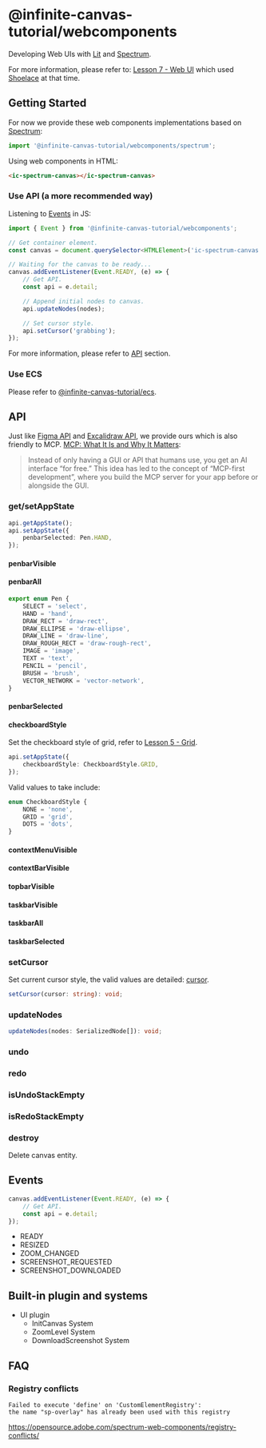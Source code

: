 # @infinite-canvas-tutorial/webcomponents

Developing Web UIs with [Lit] and [Spectrum].

For more information, please refer to: [Lesson 7 - Web UI] which used [Shoelace] at that time.

## Getting Started

For now we provide these web components implementations based on [Spectrum]:

```js
import '@infinite-canvas-tutorial/webcomponents/spectrum';
```

Using web components in HTML:

```html
<ic-spectrum-canvas></ic-spectrum-canvas>
```

### Use API (a more recommended way)

Listening to [Events](#events) in JS:

```ts
import { Event } from '@infinite-canvas-tutorial/webcomponents';

// Get container element.
const canvas = document.querySelector<HTMLElement>('ic-spectrum-canvas')!;

// Waiting for the canvas to be ready...
canvas.addEventListener(Event.READY, (e) => {
    // Get API.
    const api = e.detail;

    // Append initial nodes to canvas.
    api.updateNodes(nodes);

    // Set cursor style.
    api.setCursor('grabbing');
});
```

For more information, please refer to [API](#api) section.

### Use ECS

Please refer to [@infinite-canvas-tutorial/ecs].

## API

Just like [Figma API] and [Excalidraw API], we provide ours which is also friendly to MCP. [MCP: What It Is and Why It Matters]:

> Instead of only having a GUI or API that humans use, you get an AI interface “for free.” This idea has led to the concept of “MCP-first development”, where you build the MCP server for your app before or alongside the GUI.

### get/setAppState

```ts
api.getAppState();
api.setAppState({
    penbarSelected: Pen.HAND,
});
```

#### penbarVisible

#### penbarAll

```ts
export enum Pen {
    SELECT = 'select',
    HAND = 'hand',
    DRAW_RECT = 'draw-rect',
    DRAW_ELLIPSE = 'draw-ellipse',
    DRAW_LINE = 'draw-line',
    DRAW_ROUGH_RECT = 'draw-rough-rect',
    IMAGE = 'image',
    TEXT = 'text',
    PENCIL = 'pencil',
    BRUSH = 'brush',
    VECTOR_NETWORK = 'vector-network',
}
```

#### penbarSelected

#### checkboardStyle

Set the checkboard style of grid, refer to [Lesson 5 - Grid].

```ts
api.setAppState({
    checkboardStyle: CheckboardStyle.GRID,
});
```

Valid values to take include:

```ts
enum CheckboardStyle {
    NONE = 'none',
    GRID = 'grid',
    DOTS = 'dots',
}
```

#### contextMenuVisible

#### contextBarVisible

#### topbarVisible

#### taskbarVisible

#### taskbarAll

#### taskbarSelected

### setCursor

Set current cursor style, the valid values are detailed: [cursor].

```ts
setCursor(cursor: string): void;
```

### updateNodes

```ts
updateNodes(nodes: SerializedNode[]): void;
```

### undo

### redo

### isUndoStackEmpty

### isRedoStackEmpty

### destroy

Delete canvas entity.

## Events

```ts
canvas.addEventListener(Event.READY, (e) => {
    // Get API.
    const api = e.detail;
});
```

-   READY
-   RESIZED
-   ZOOM_CHANGED
-   SCREENSHOT_REQUESTED
-   SCREENSHOT_DOWNLOADED

## Built-in plugin and systems

-   UI plugin
    -   InitCanvas System
    -   ZoomLevel System
    -   DownloadScreenshot System

## FAQ

### Registry conflicts

```plaintext
Failed to execute 'define' on 'CustomElementRegistry':
the name "sp-overlay" has already been used with this registry
```

<https://opensource.adobe.com/spectrum-web-components/registry-conflicts/>

[Lit]: https://lit.dev/
[Shoelace]: https://shoelace.style/
[Spectrum]: https://opensource.adobe.com/spectrum-web-components
[Lesson 5 - Grid]: https://infinitecanvas.cc/guide/lesson-005
[Lesson 7 - Web UI]: https://infinitecanvas.cc/guide/lesson-007
[@infinite-canvas-tutorial/ecs]: https://www.npmjs.com/package/@infinite-canvas-tutorial/ecs
[MCP: What It Is and Why It Matters]: https://addyo.substack.com/p/mcp-what-it-is-and-why-it-matters
[Figma API]: https://www.figma.com/developers/api
[Excalidraw API]: https://docs.excalidraw.com/docs/@excalidraw/excalidraw/api
[cursor]: https://developer.mozilla.org/en-US/docs/Web/CSS/cursor
